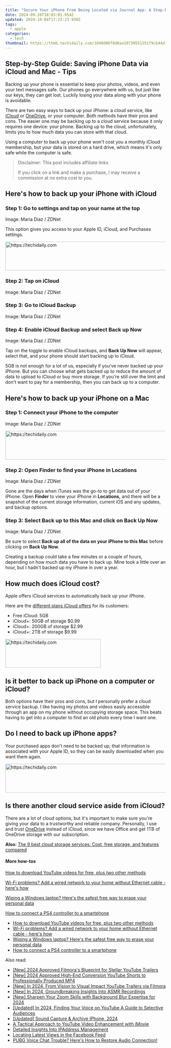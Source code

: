 ```yaml
---
title: "Secure Your iPhone From Being Located via Journal App: A Step-by-Step Guide | Tech Insights by ZDNET"
date: 2024-09-28T18:03:01.654Z
updated: 2024-10-04T17:23:23.930Z
tags:
  - apple
categories:
  - tech
thumbnail: https://thmb.techidaily.com/1040d06f8d0aa10730551351f9cb44d3bcea699d80952a8774c562402ba30c3b.jpg
---
```


## Step-by-Step Guide: Saving iPhone Data via iCloud and Mac - Tips

Backing up your phone is essential to keep your photos, videos, and even your text messages safe. Our phones go everywhere with us, but just like our keys, they can get lost. Luckily losing your data along with your phone is avoidable. 

There are two easy ways to back up your iPhone: a cloud service, like [iCloud](https://apple.sjv.io/c/159047/435031/7613?&sharedId=zdnet&u=https%3A%2F%2Fwww.apple.com%2Ficloud%2F&subId1=zd-%5F%5FCOM%5FCLICK%5FID%5F%5F-dtp) or [OneDrive](https://www.microsoft.com/en-us/microsoft-365/onedrive/online-cloud-storage), or your computer. Both methods have their pros and cons. The easier one may be backing up to a cloud service because it only requires one device: your phone. Backing up to the cloud, unfortunately, limits you to how much data you can store with that cloud. 

Using a computer to back up your phone won't cost you a monthly iCloud membership, but your data is stored on a hard drive, which means it's only safe while the computer is safe. 

>  Disclaimer: This post includes affiliate links
>
>  If you click on a link and make a purchase, I may receive a commission at no extra cost to you.
>

## Here's how to back up your iPhone with iCloud

### Step 1: Go to settings and tap on your name at the top

Image: Maria Diaz / ZDNet

This option gives you access to your Apple ID, iCloud, and Purchases settings. 

<!-- affiliate ads begin -->
<a href="https://unicoeye.pxf.io/c/5597632/2134221/18498" target="_top" id="2134221">
  <img src="//a.impactradius-go.com/display-ad/18498-2134221" border="0" alt="https://techidaily.com" width="728" height="90"/>
</a>
<img height="0" width="0" src="https://unicoeye.pxf.io/i/5597632/2134221/18498" style="position:absolute;visibility:hidden;" border="0" />
<!-- affiliate ads end -->

### Step 2: Tap on iCloud

Image: Maria Diaz / ZDNet

### Step 3: Go to iCloud Backup

Image: Maria Diaz / ZDNet

### Step 4: Enable iCloud Backup and select Back up Now

Image: Maria Diaz / ZDNet

Tap on the toggle to enable iCloud backups, and **Back Up Now** will appear, select that, and your phone should start backing up to iCloud.

5GB is not enough for a lot of us, especially if you've never backed up your iPhone. But you can choose what gets backed up to reduce the amount of data to upload to iCloud or buy more storage. If you're still over the limit and don't want to pay for a membership, then you can back up to a computer.

## Here's how to back up your iPhone on a Mac

### Step 1: Connect your iPhone to the computer

Image: Maria Diaz / ZDNet

<!-- affiliate ads begin -->
<a href="https://aligracehair.sjv.io/c/5597632/2006946/19272" target="_top" id="2006946">
  <img src="//a.impactradius-go.com/display-ad/19272-2006946" border="0" alt="https://techidaily.com" width="728" height="90"/>
</a>
<img height="0" width="0" src="https://aligracehair.sjv.io/i/5597632/2006946/19272" style="position:absolute;visibility:hidden;" border="0" />
<!-- affiliate ads end -->

### Step 2: Open Finder to find your iPhone in Locations

Image: Maria Diaz / ZDNet

Gone are the days when iTunes was the go-to to get data out of your iPhone. Open **Finder** to view your iPhone in **Locations,** and there will be a snapshot of the current storage information, current iOS and any updates, and backup options.

### Step 3: Select Back up to this Mac and click on Back Up Now

Image: Maria Diaz / ZDNet

Be sure to select **Back up all of the data on your iPhone to this Mac** before clicking on **Back Up Now**.

Creating a backup could take a few minutes or a couple of hours, depending on how much data you have to back up. Mine took a little over an hour, but I hadn't backed up my iPhone in over a year. 

## How much does iCloud cost?

Apple offers iCloud services to automatically back up your iPhone. 

Here are the [different plans iCloud offers](https://apple.sjv.io/c/159047/435031/7613?&sharedId=zdnet&u=https%3A%2F%2Fwww.apple.com%2Ficloud%2F&subId1=zd-319984dc77df4395b4d5ec2e374fe00d-dtp) for its customers:

* Free iCloud: 5GB
* iCloud+: 50GB of storage $0.99
* iCloud+: 200GB of storage $2.99
* iCloud+: 2TB of storage $9.99

<!-- affiliate ads begin -->
<a href="https://aligracehair.sjv.io/c/5597632/2036481/19272" target="_top" id="2036481">
  <img src="//a.impactradius-go.com/display-ad/19272-2036481" border="0" alt="https://techidaily.com" width="300" height="90"/>
</a>
<img height="0" width="0" src="https://aligracehair.sjv.io/i/5597632/2036481/19272" style="position:absolute;visibility:hidden;" border="0" />
<!-- affiliate ads end -->

## Is it better to back up iPhone on a computer or iCloud?

Both options have their pros and cons, but I personally prefer a cloud service backup. I like having my photos and videos easily accessible through an app on my phone without occupying storage space. This beats having to get into a computer to find an old photo every time I want one. 

## Do I need to back up iPhone apps?

Your purchased apps don't need to be backed up; that information is associated with your Apple ID, so they can be easily downloaded when you want them again. 

<!-- affiliate ads begin -->
<a href="https://aligracehair.sjv.io/c/5597632/2006933/19272" target="_top" id="2006933">
  <img src="//a.impactradius-go.com/display-ad/19272-2006933" border="0" alt="https://techidaily.com" width="728" height="90"/>
</a>
<img height="0" width="0" src="https://aligracehair.sjv.io/i/5597632/2006933/19272" style="position:absolute;visibility:hidden;" border="0" />
<!-- affiliate ads end -->

## Is there another cloud service aside from iCloud?

There are a lot of cloud options, but it's important to make sure you're giving your data to a trustworthy and reliable company. Personally, I use and trust [OneDrive](https://click.linksynergy.com/deeplink?id=IokOf8qagZo&mid=46107&u1=zd-d73ea0f17ea044738893319ef0f45b3d-dtp&murl=https%3A%2F%2Fwww.microsoft.com%2Fen-us%2Fmicrosoft-365%2Fonedrive%2Fonline-cloud-storage&fobs=zd-%5F%5FCOM%5FCLICK%5FID%5F%5F-dtp) instead of iCloud, since we have Office and get 1TB of OneDrive storage with our subscription.

**Also:** [The 9 best cloud storage services: Cost, free storage, and features compared](https://www.zdnet.com/article/best-cloud-storage/)

#### More how-tos

[How to download YouTube videos for free, plus two other methods](https://www.zdnet.com/article/how-to-download-youtube-videos-for-free-plus-two-other-methods/ "How to download YouTube videos for free, plus two other methods")

[Wi-Fi problems? Add a wired network to your home without Ethernet cable - here's how](https://www.zdnet.com/article/ditch-the-wi-fi-how-to-add-a-wired-network-to-your-home-without-ethernet-cable/ "Wi-Fi problems? Add a wired network to your home without Ethernet cable - here's how")

[Wiping a Windows laptop? Here's the safest free way to erase your personal data](https://www.zdnet.com/article/wiping-a-windows-laptop-heres-the-safest-free-way-to-erase-your-personal-data/ "Wiping a Windows laptop? Here's the safest free way to erase your personal data")

[How to connect a PS4 controller to a smartphone](https://www.zdnet.com/article/how-to-connect-a-ps4-controller-to-a-smartphone/ "How to connect a PS4 controller to a smartphone")

* [How to download YouTube videos for free, plus two other methods](https://www.zdnet.com/article/how-to-download-youtube-videos-for-free-plus-two-other-methods/ "How to download YouTube videos for free, plus two other methods")
* [Wi-Fi problems? Add a wired network to your home without Ethernet cable - here's how](https://www.zdnet.com/article/ditch-the-wi-fi-how-to-add-a-wired-network-to-your-home-without-ethernet-cable/ "Wi-Fi problems? Add a wired network to your home without Ethernet cable - here's how")
* [Wiping a Windows laptop? Here's the safest free way to erase your personal data](https://www.zdnet.com/article/wiping-a-windows-laptop-heres-the-safest-free-way-to-erase-your-personal-data/ "Wiping a Windows laptop? Here's the safest free way to erase your personal data")
* [How to connect a PS4 controller to a smartphone](https://www.zdnet.com/article/how-to-connect-a-ps4-controller-to-a-smartphone/ "How to connect a PS4 controller to a smartphone")

<ins class="adsbygoogle"
     style="display:block"
     data-ad-format="autorelaxed"
     data-ad-client="ca-pub-7571918770474297"
     data-ad-slot="1223367746"></ins>

<ins class="adsbygoogle"
     style="display:block"
     data-ad-client="ca-pub-7571918770474297"
     data-ad-slot="8358498916"
     data-ad-format="auto"
     data-full-width-responsive="true"></ins>

<span class="atpl-alsoreadstyle">Also read:</span>
<div><ul>
<li><a href="https://eaxpv-info.techidaily.com/new-2024-approved-filmoras-blueprint-for-stellar-youtube-trailers/"><u>[New] 2024 Approved Filmora's Blueprint for Stellar YouTube Trailers</u></a></li>
<li><a href="https://eaxpv-info.techidaily.com/new-2024-approved-high-end-conversion-youtube-shorts-to-professionally-produced-mp4/"><u>[New] 2024 Approved High-End Conversion YouTube Shorts to Professionally Produced MP4</u></a></li>
<li><a href="https://eaxpv-info.techidaily.com/new-in-2024-from-vision-to-visual-impact-youtube-trailers-via-filmora/"><u>[New] In 2024, From Vision to Visual Impact YouTube Trailers via Filmora</u></a></li>
<li><a href="https://eaxpv-info.techidaily.com/new-in-2024-groundbreaking-insights-into-asmr-recordings/"><u>[New] In 2024, Groundbreaking Insights Into ASMR Recordings</u></a></li>
<li><a href="https://screen-sharing-recording.techidaily.com/new-sharpen-your-zoom-skills-with-background-blur-expertise-for-2024/"><u>[New] Sharpen Your Zoom Skills with Background Blur Expertise for 2024</u></a></li>
<li><a href="https://eaxpv-info.techidaily.com/updated-in-2024-finding-your-voice-on-youtube-a-guide-to-selective-audiences/"><u>[Updated] In 2024, Finding Your Voice on YouTube A Guide to Selective Audiences</u></a></li>
<li><a href="https://extra-approaches.techidaily.com/updated-sound-capture-and-archive-iphone-2024/"><u>[Updated] Sound Capture & Archive IPhone, 2024</u></a></li>
<li><a href="https://youtube-videos.techidaily.com/a-tactical-approach-to-youtube-video-enhancement-with-imovie/"><u>A Tactical Approach to YouTube Video Enhancement with iMovie</u></a></li>
<li><a href="https://fox-ssl.techidaily.com/detailed-insights-into-ipaddress-management/"><u>Detailed Insights Into IPAddress Management</u></a></li>
<li><a href="https://facebook.techidaily.com/locating-latest-views-in-the-facebook-feed/"><u>Locating Latest Views in the Facebook Feed</u></a></li>
<li><a href="https://sound-issues.techidaily.com/pubg-voice-chat-trouble-heres-how-to-restore-audio-connection/"><u>PUBG Voice Chat Trouble? Here's How to Restore Audio Connection!</u></a></li>
</ul></div>

